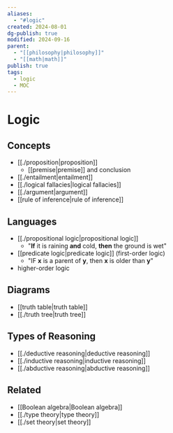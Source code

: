 ```yaml
---
aliases:
  - "#logic"
created: 2024-08-01
dg-publish: true
modified: 2024-09-16
parent:
  - "[[philosophy|philosophy]]"
  - "[[math|math]]"
publish: true
tags:
  - logic
  - MOC
---
```


# Logic
## Concepts
- [[./proposition|proposition]]
  - [[premise|premise]] and conclusion
- [[./entailment|entailment]]
- [[./logical fallacies|logical fallacies]]
- [[./argument|argument]]
- [[rule of inference|rule of inference]]

## Languages
- [[./propositional logic|propositional logic]]
  - "**If** it is raining **and** cold, **then** the ground is wet"
- [[predicate logic|predicate logic]] (first-order logic)
  - "IF **x** is a parent of **y**, then **x** is older than **y**"
- higher-order logic

## Diagrams
- [[truth table|truth table]]
- [[./truth tree|truth tree]]

## Types of Reasoning
- [[./deductive reasoning|deductive reasoning]]
- [[./inductive reasoning|inductive reasoning]]
- [[./abductive reasoning|abductive reasoning]]

## Related
- [[Boolean algebra|Boolean algebra]]
- [[./type theory|type theory]]
- [[./set theory|set theory]]